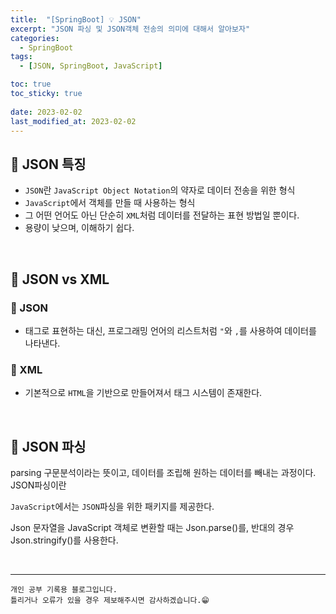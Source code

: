 ```yaml
---
title:  "[SpringBoot] 💡 JSON"
excerpt: "JSON 파싱 및 JSON객체 전송의 의미에 대해서 알아보자"
categories:
  - SpringBoot
tags:
  - [JSON, SpringBoot, JavaScript]

toc: true
toc_sticky: true
 
date: 2023-02-02
last_modified_at: 2023-02-02
---
```


## 📘 JSON 특징

 - `JSON`란 `JavaScript Object Notation`의 약자로 데이터 전송을 위한 형식
 - `JavaScript`에서 객체를 만들 때 사용하는 형식
 - 그 어떤 언어도 아닌 단순히 `XML`처럼 데이터를 전달하는 표현 방법일 뿐이다.
 - 용량이 낮으며, 이해하기 쉽다.

<br>

## 📘 JSON vs XML

### 📌 JSON

 - 태그로 표현하는 대신, 프로그래밍 언어의 리스트처럼 `"`와 `,`를 사용하여 데이터를 나타낸다.

### 📌 XML

 - 기본적으로 `HTML`을 기반으로 만들어져서 태그 시스템이 존재한다.


<br>

## 📘 JSON 파싱

parsing 구문분석이라는 뜻이고, 데이터를 조립해 원하는 데이터를 빼내는 과정이다.  
JSON파싱이란

`JavaScript`에서는 `JSON`파싱을 위한 패키지를 제공한다.  

Json 문자열을 JavaScript 객체로 변환할 때는 Json.parse()를, 반대의 경우 Json.stringify()를 사용한다.

<br>

***
    개인 공부 기록용 블로그입니다.
    틀리거나 오류가 있을 경우 제보해주시면 감사하겠습니다.😁